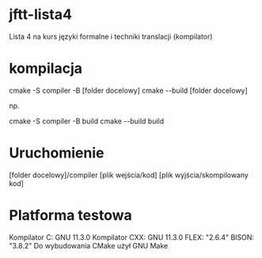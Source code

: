 # jftt-lista4
Lista 4 na kurs języki formalne i techniki translacji (kompilator)
# kompilacja
cmake -S compiler -B [folder docelowy]
cmake --build [folder docelowy]

np.

cmake -S compiler -B build
cmake --build build
# Uruchomienie
[folder docelowy]/compiler [plik wejścia/kod] [plik wyjścia/skompilowany kod] 

# Platforma testowa

Kompilator C: GNU 11.3.0
Kompilator CXX: GNU 11.3.0
FLEX: "2.6.4"
BISON: "3.8.2"
Do wybudowania CMake użył GNU Make
